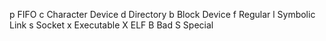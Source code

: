p FIFO
c Character Device
d Directory
b Block Device
f Regular
l Symbolic Link
s Socket
x Executable
X ELF
B Bad
S Special

